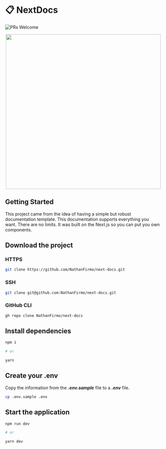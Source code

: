 # 📋 NextDocs

![PRs Welcome](https://img.shields.io/badge/PRs-welcome-brightgreen.svg?style=flat-square)

<div align='center'>
<img src='https://user-images.githubusercontent.com/79997705/150583736-12b0bb86-bd27-4f72-a4da-1d3566a29277.png' width='500px' heigth='850px'>
</div>

## Getting Started

This project came from the idea of having a simple but robust documentation template. 
This documentation supports everything you want. 
There are no limits. It was built on the Next.js so you can put you own components.

## Download the project

### HTTPS

~~~bash
git clone https://github.com/NathanFirmo/next-docs.git
~~~
### SSH

~~~bash
git clone git@github.com:NathanFirmo/next-docs.git
~~~

### GitHub CLI

~~~bash
gh repo clone NathanFirmo/next-docs
~~~

## Install dependencies

~~~bash
npm i

# or

yarn
~~~

## Create your .env

Copy the information from the ***.env.sample*** file to a ***.env*** file.

~~~bash
cp .env.sample .env
~~~

## Start the application

~~~bash
npm run dev

# or

yarn dev
~~~
